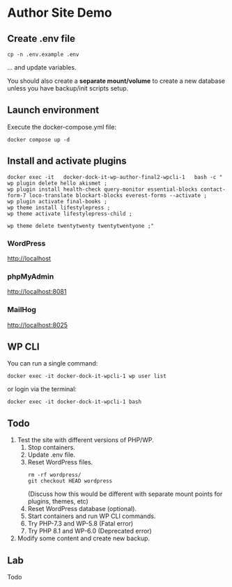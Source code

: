 # Author Site Demo
 
## Create .env file
```shell
cp -n .env.example .env
```
... and update variables. 

You should also create a __separate mount/volume__ to create a new database unless you have backup/init scripts setup.

## Launch environment

Execute the docker-compose.yml file: 
```shell
docker compose up -d
```

## Install and activate plugins
```shell
docker exec -it   docker-dock-it-wp-author-final2-wpcli-1   bash -c " 
wp plugin delete hello akismet ; 
wp plugin install health-check query-monitor essential-blocks contact-form-7 loco-translate blockart-blocks everest-forms --activate ;  
wp plugin activate final-books ;
wp theme install lifestylepress ;
wp theme activate lifestylepress-child ;

wp theme delete twentytwenty twentytwentyone ;"
```

### WordPress
<http://localhost>

### phpMyAdmin
<http://localhost:8081>

### MailHog
<http://localhost:8025>

## WP CLI
You can run a single command:
```shell
docker exec -it docker-dock-it-wpcli-1 wp user list
```
or login via the terminal:
```shell
docker exec -it docker-dock-it-wpcli-1 bash
```

## Todo
1. Test the site with different versions of PHP/WP.
   1. Stop containers.
   2. Update .env file.
   3. Reset WordPress files.
      ```shell
      rm -rf wordpress/
      git checkout HEAD wordpress
      ```
      (Discuss how this would be different with separate mount points for plugins, themes, etc)
   4. Reset WordPress database (optional).
   5. Start containers and run WP CLI commands.
   6. Try PHP-7.3 and WP-5.8 (Fatal error)
   7. Try PHP 8.1 and WP-6.0 (Deprecated error)
2. Modify some content and create new backup.

## Lab
Todo
